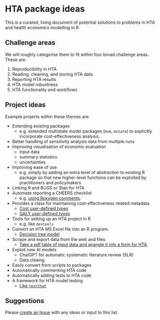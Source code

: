 ﻿# HTA package ideas

This is a curated, living document of potential solutions to problems in HTA and health economics modelling in R.

## Challenge areas
We will roughly categorise them to fit within four broad challenge areas. These are:

1.	Reproducibility in HTA
2.	Reading, cleaning, and storing HTA data
3.	Reporting HTA results
4.	HTA model robustness
5.	HTA functionality and workflows 

## Project ideas
Example projects within these themes are:

* Extending existing packages
  *  e.g. extended multistate model packages (`msm`, `mstate`) to explicitly incorporate cost-effectiveness analysis.
* Better handling of sensitivity analysis data from multiple runs
* Improving visualisation of economic evaluation
  * input data
  * summary statistics
  * uncertainties
* Improving ease of use
  * e.g. simply by adding an extra level of abstraction to existing R package so that new higher-level functions can be exploited by practitioners and policymakers
* Linking R and BUGS or Stan for HTA
* Automate reporting a CHEERS checklist
  * e.g. [using Roxygen comments](https://github.com/n8thangreen/rocletCHEERS).
* Provides a class for maintaining cost-effectiveness related metadata
  * [Cost user-defined types](https://github.com/n8thangreen/ce_unit)
  * [QALY user-defined types](https://github.com/Health-Economics-in-R/QALY)
* Tools for setting up an HTA project in R
  * e.g. like `devtools`
* Convert an HTA MS Excel file into an R program.
  * [Decision tree model](https://healtheconomicshackathon.github.io/xlerate/)
* Scrape and export data from the web and files
  * [Take a pdf table of input data and wrangle it into a form for HTA](https://github.com/HealthEconomicsDataDive/pdf2data).
* Exploit new AI models
  * ChatGPT for automatic systematic literature review (SLR)
  * Data cleaing
* Easily convert from scripts to packages  
* Automatically commenting HTA code
* Automatically adding tests to HTA code
* A framework for HTA model testing
  * [Like `testthat`](https://github.com/n8thangreen/testhta) 

## Suggestions
Please [create an Issue](https://github.com/n8thangreen/HTA-package-ideas/issues) with any ideas or input to this list.
